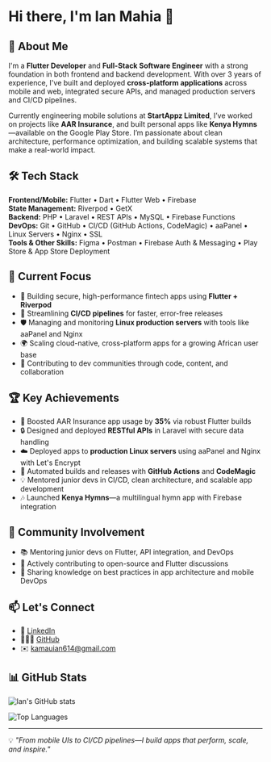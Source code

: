 # Hi there, I'm Ian Mahia 👋

## 🚀 About Me

I'm a **Flutter Developer** and **Full-Stack Software Engineer** with a strong foundation in both frontend and backend development. With over 3 years of experience, I've built and deployed **cross-platform applications** across mobile and web, integrated secure APIs, and managed production servers and CI/CD pipelines.

Currently engineering mobile solutions at **StartAppz Limited**, I’ve worked on projects like **AAR Insurance**, and built personal apps like **Kenya Hymns**—available on the Google Play Store. I’m passionate about clean architecture, performance optimization, and building scalable systems that make a real-world impact.

## 🛠️ Tech Stack

**Frontend/Mobile:** Flutter • Dart • Flutter Web • Firebase  
**State Management:** Riverpod • GetX  
**Backend:** PHP • Laravel • REST APIs • MySQL • Firebase Functions  
**DevOps:** Git • GitHub • CI/CD (GitHub Actions, CodeMagic) • aaPanel • Linux Servers • Nginx • SSL  
**Tools & Other Skills:** Figma • Postman • Firebase Auth & Messaging • Play Store & App Store Deployment

## 🎯 Current Focus

- 🔧 Building secure, high-performance fintech apps using **Flutter + Riverpod**  
- 🚀 Streamlining **CI/CD pipelines** for faster, error-free releases  
- 🛡️ Managing and monitoring **Linux production servers** with tools like aaPanel and Nginx  
- 🌍 Scaling cloud-native, cross-platform apps for a growing African user base  
- 💬 Contributing to dev communities through code, content, and collaboration

## 🏆 Key Achievements

- 📱 Boosted AAR Insurance app usage by **35%** via robust Flutter builds  
- 🔒 Designed and deployed **RESTful APIs** in Laravel with secure data handling  
- ☁️ Deployed apps to **production Linux servers** using aaPanel and Nginx with Let's Encrypt  
- 🔄 Automated builds and releases with **GitHub Actions** and **CodeMagic**  
- 💡 Mentored junior devs in CI/CD, clean architecture, and scalable app development  
- 🎶 Launched **Kenya Hymns**—a multilingual hymn app with Firebase integration

## 🌟 Community Involvement

- 📚 Mentoring junior devs on Flutter, API integration, and DevOps  
- 🔧 Actively contributing to open-source and Flutter discussions  
- 💬 Sharing knowledge on best practices in app architecture and mobile DevOps

## 📫 Let's Connect

- 💼 [LinkedIn](https://www.linkedin.com/in/ian-mahia-3633a31a1/)  
- 🧑🏽‍💻 [GitHub](https://github.com/IanMabans)  
- ✉️ kamauian614@gmail.com  

## 📊 GitHub Stats

![Ian's GitHub stats](https://github-readme-stats.vercel.app/api?username=IanMabans&show_icons=true&theme=vue-dark&hide_border=true)

![Top Languages](https://github-readme-stats.vercel.app/api/top-langs/?username=IanMabans&layout=compact&theme=vue-dark&hide_border=true)

---

💡 *"From mobile UIs to CI/CD pipelines—I build apps that perform, scale, and inspire."*

